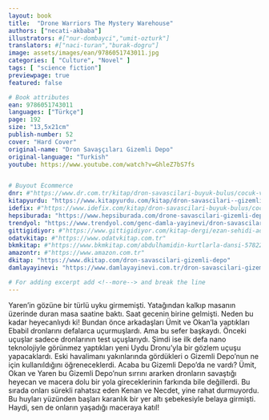 ```yaml
---
layout: book
title:  "Drone Warriors The Mystery Warehouse"
authors: ["necati-akbaba"]
illustrators: #["nur-dombayci","umit-ozturk"]
translators: #["naci-turan","burak-dogru"]
image: assets/images/ean/9786051743011.jpg
categories: [ "Culture", "Novel" ]
tags: [ "science fiction"]
previewpage: true
featured: false

# Book attributes
ean: 9786051743011
languages: ["Türkçe"]
page: 192
size: "13,5x21cm"
publish-number: 52
cover: "Hard Cover"
original-name: "Dron Savaşçıları Gizemli Depo"
original-language: "Turkish"
youtube: https://www.youtube.com/watch?v=GhleZ7bS7fs


# Buyout Ecommerce
dnr: #"https://www.dr.com.tr/kitap/dron-savascilari-buyuk-bulus/cocuk-ve-genclik/genclik-10-yas/roman-oyku/urunno=0001800073001"
kitapyurdu: "https://www.kitapyurdu.com/kitap/dron-savascilari--gizemli-depo-/518236.html&filter_name=Dron+Sava%C5%9F%C3%A7%C4%B1lar%C4%B1+Gizemli+Depo"
idefix: #"https://www.idefix.com/kitap/dron-savascilari-buyuk-bulus/cocuk-ve-genclik/genclik-10-yas/roman-oyku/urunno=0001800073001"
hepsiburada: "https://www.hepsiburada.com/drone-savascilari-gizemli-depo-necati-akbaba-p-HBV00000P75K2"
trendyol: "https://www.trendyol.com/genc-damla-yayinevi/dron-savascilari-gizemli-depo-p-32309420"
gittigidiyor: #"https://www.gittigidiyor.com/kitap-dergi/ezan-sehidi-adnan-menderes_pdp_732728793"
odatvkitap: #"https://www.odatvkitap.com.tr"
bkmkitap: #"https://www.bkmkitap.com/abdulhamidin-kurtlarla-dansi-578226"
amazontr: #"https://www.amazon.com.tr"
dkitap: "https://www.dkitap.com/dron-savascilari-gizemli-depo"
damlayayinevi: "https://www.damlayayinevi.com.tr/dron-savascilari-gizemli-depo"

# For adding excerpt add <!--more--> and break the line
---
```

Yaren’in gözüne bir türlü uyku girmemişti. Yatağından kalkıp masanın üzerinde duran masa saatine baktı. Saat gecenin birine gelmişti. Neden bu kadar heyecanlıydı ki! Bundan önce arkadaşları Ümit ve Okan’la yaptıkları Ebabil dronlarını defalarca uçurmuşlardı. Ama bu sefer başkaydı. Önceki uçuşlar sadece dronlarının test uçuşlarıydı. Şimdi ise ilk defa nano teknolojiyle görünmez yaptıkları yeni Uydu Dronu’yla bir gözlem uçuşu yapacaklardı. Eski havalimanı yakınlarında gördükleri o Gizemli Depo’nun ne için kullanıldığını öğreneceklerdi.
Acaba bu Gizemli Depo’da ne vardı? Ümit, Okan ve Yaren bu Gizemli Depo’nun sırrını ararken dronların savaştığı heyecan ve macera dolu bir yola gireceklerinin farkında bile değillerdi. Bu sırada onları sürekli rahatsız eden Kenan ve Necdet, yine rahat durmuyordu. Bu huyları yüzünden başları karanlık bir yer altı şebekesiyle belaya girmişti.
Haydi, sen de onların yaşadığı maceraya katıl!
<!--more--> 

